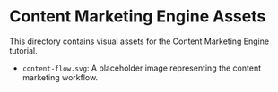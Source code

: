 # Content Marketing Engine Assets

This directory contains visual assets for the Content Marketing Engine tutorial.

- `content-flow.svg`: A placeholder image representing the content marketing workflow.
